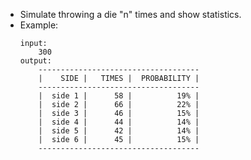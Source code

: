 - Simulate throwing a die "n" times and show statistics.
- Example:
    ```
    input:
        300
    output:
        ------------------------------------
        |    SIDE |   TIMES |  PROBABILITY |
        ------------------------------------
        |  side 1 |      58 |          19% |
        |  side 2 |      66 |          22% |
        |  side 3 |      46 |          15% |
        |  side 4 |      44 |          14% |
        |  side 5 |      42 |          14% |
        |  side 6 |      45 |          15% |
        ------------------------------------
    ```    